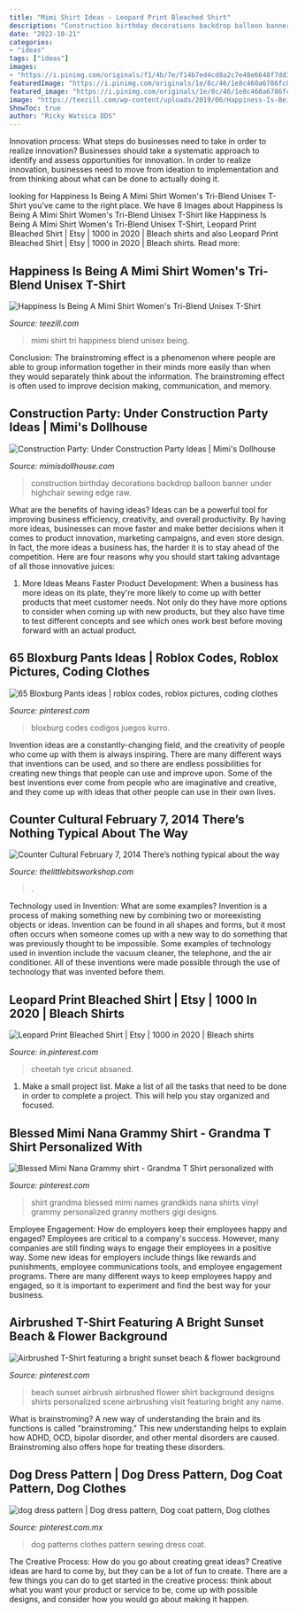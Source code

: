```yaml
---
title: "Mimi Shirt Ideas - Leopard Print Bleached Shirt"
description: "Construction birthday decorations backdrop balloon banner under highchair sewing edge raw"
date: "2022-10-21"
categories:
- "ideas"
tags: ["ideas"]
images:
- "https://i.pinimg.com/originals/f1/4b/7e/f14b7ed4cd8a2c7e48e6648f7dd31757.jpg"
featuredImage: "https://i.pinimg.com/originals/1e/8c/46/1e8c460a6786fc0bdb58ebcf48405701.jpg"
featured_image: "https://i.pinimg.com/originals/1e/8c/46/1e8c460a6786fc0bdb58ebcf48405701.jpg"
image: "https://teezill.com/wp-content/uploads/2019/06/Happiness-Is-Being-A-Mimi-Shirt-Womens-Tri-Blend-Unisex-T-Shirt.jpg"
ShowToc: true
author: "Ricky Watsica DDS"
---
```



Innovation process: What steps do businesses need to take in order to realize innovation?
Businesses should take a systematic approach to identify and assess opportunities for innovation. In order to realize innovation, businesses need to move from ideation to implementation and from thinking about what can be done to actually doing it.

	

		
looking for Happiness Is Being A Mimi Shirt Women&#039;s Tri-Blend Unisex T-Shirt you've came to the right place. We have 8 Images about Happiness Is Being A Mimi Shirt Women&#039;s Tri-Blend Unisex T-Shirt like Happiness Is Being A Mimi Shirt Women&#039;s Tri-Blend Unisex T-Shirt, Leopard Print Bleached Shirt | Etsy | 1000 in 2020 | Bleach shirts and also Leopard Print Bleached Shirt | Etsy | 1000 in 2020 | Bleach shirts. Read more:
		
    
## Happiness Is Being A Mimi Shirt Women&#039;s Tri-Blend Unisex T-Shirt

<img loading=lazy src="https://teezill.com/wp-content/uploads/2019/06/Happiness-Is-Being-A-Mimi-Shirt-Womens-Tri-Blend-Unisex-T-Shirt.jpg" onerror="this.onerror=null;this.src='https://tse4.mm.bing.net/th?id=OIP.YuMLjLPCjxzPl13iYmBHhAHaJ3&amp;pid=15.1';" alt="Happiness Is Being A Mimi Shirt Women&#039;s Tri-Blend Unisex T-Shirt">

_Source: teezill.com_

>mimi shirt tri happiness blend unisex being. 

	

Conclusion:
The brainstroming effect is a phenomenon where people are able to group information together in their minds more easily than when they would separately think about the information. The brainstroming effect is often used to improve decision making, communication, and memory.

    
## Construction Party: Under Construction Party Ideas | Mimi&#039;s Dollhouse

<img loading=lazy src="http://mimisdollhouse.com/wp-content/uploads/2013/04/balloon-backdrop-600x800.jpg" onerror="this.onerror=null;this.src='https://tse3.mm.bing.net/th?id=OIP.QdS5y8ihYUqC2B_jVtIT2wHaJ4&amp;pid=15.1';" alt="Construction Party: Under Construction Party Ideas | Mimi&#039;s Dollhouse">

_Source: mimisdollhouse.com_

>construction birthday decorations backdrop balloon banner under highchair sewing edge raw. 

	

What are the benefits of having ideas?
Ideas can be a powerful tool for improving business efficiency, creativity, and overall productivity. By having more ideas, businesses can move faster and make better decisions when it comes to product innovation, marketing campaigns, and even store design. In fact, the more ideas a business has, the harder it is to stay ahead of the competition. Here are four reasons why you should start taking advantage of all those innovative juices:
1. More Ideas Means Faster Product Development: When a business has more ideas on its plate, they're more likely to come up with better products that meet customer needs. Not only do they have more options to consider when coming up with new products, but they also have time to test different concepts and see which ones work best before moving forward with an actual product.

    
## 65 Bloxburg Pants Ideas | Roblox Codes, Roblox Pictures, Coding Clothes

<img loading=lazy src="https://i.pinimg.com/474x/44/cc/23/44cc23062c3f84b4ceba98c4f745a2ad.jpg" onerror="this.onerror=null;this.src='https://tse3.mm.bing.net/th?id=OIP.Vl1D89EW3_8txnnkw-PYIwAAAA&amp;pid=15.1';" alt="65 Bloxburg Pants ideas | roblox codes, roblox pictures, coding clothes">

_Source: pinterest.com_

>bloxburg codes codigos juegos kurro. 

	

Invention ideas are a constantly-changing field, and the creativity of people who come up with them is always inspiring. There are many different ways that inventions can be used, and so there are endless possibilities for creating new things that people can use and improve upon. Some of the best inventions ever come from people who are imaginative and creative, and they come up with ideas that other people can use in their own lives.

    
## Counter Cultural February 7, 2014 There’s Nothing Typical About The Way

<img loading=lazy src="https://www.thelittlebitsworkshop.com/thelittlebitsworkshop.com/Resources/Archive_files/shapeimage_10.png" onerror="this.onerror=null;this.src='https://tse1.mm.bing.net/th?id=OIP.RrqzRUGgl8p8JCfQ_WqEaAAAAA&amp;pid=15.1';" alt="Counter Cultural February 7, 2014 There’s nothing typical about the way">

_Source: thelittlebitsworkshop.com_

>. 

	

Technology used in Invention: What are some examples?
Invention is a process of making something new by combining two or moreexisting objects or ideas. Invention can be found in all shapes and forms, but it most often occurs when someone comes up with a new way to do something that was previously thought to be impossible. 
Some examples of technology used in invention include the vacuum cleaner, the telephone, and the air conditioner. All of these inventions were made possible through the use of technology that was invented before them.

    
## Leopard Print Bleached Shirt | Etsy | 1000 In 2020 | Bleach Shirts

<img loading=lazy src="https://i.pinimg.com/originals/f1/4b/7e/f14b7ed4cd8a2c7e48e6648f7dd31757.jpg" onerror="this.onerror=null;this.src='https://tse2.mm.bing.net/th?id=OIP.yxnviVpiE4WHOzk1S62CwQHaHa&amp;pid=15.1';" alt="Leopard Print Bleached Shirt | Etsy | 1000 in 2020 | Bleach shirts">

_Source: in.pinterest.com_

>cheetah tye cricut absaned. 

	

1. Make a small project list. Make a list of all the tasks that need to be done in order to complete a project. This will help you stay organized and focused. 

    
## Blessed Mimi Nana Grammy Shirt - Grandma T Shirt Personalized With

<img loading=lazy src="https://i.pinimg.com/originals/1e/8c/46/1e8c460a6786fc0bdb58ebcf48405701.jpg" onerror="this.onerror=null;this.src='https://tse4.mm.bing.net/th?id=OIP.jelYrn_sfW_6rnNX2erSIgHaJ3&amp;pid=15.1';" alt="Blessed Mimi Nana Grammy shirt - Grandma T Shirt personalized with">

_Source: pinterest.com_

>shirt grandma blessed mimi names grandkids nana shirts vinyl grammy personalized granny mothers gigi designs. 

	

Employee Engagement: How do employers keep their employees happy and engaged?
Employees are critical to a company's success. However, many companies are still finding ways to engage their employees in a positive way. Some new ideas for employers include things like rewards and punishments, employee communications tools, and employee engagement programs. There are many different ways to keep employees happy and engaged, so it is important to experiment and find the best way for your business.

    
## Airbrushed T-Shirt Featuring A Bright Sunset Beach &amp; Flower Background

<img loading=lazy src="https://i.pinimg.com/736x/e7/b8/eb/e7b8eb8d810c06ac794d15d1c5170ab0.jpg" onerror="this.onerror=null;this.src='https://tse1.mm.bing.net/th?id=OIP.mUfDgBTxg75rkcVV11a2QQHaGr&amp;pid=15.1';" alt="Airbrushed T-Shirt featuring a bright sunset beach &amp; flower background">

_Source: pinterest.com_

>beach sunset airbrush airbrushed flower shirt background designs shirts personalized scene airbrushing visit featuring bright any name. 

	

What is brainstroming?
A new way of understanding the brain and its functions is called "brainstroming." This new understanding helps to explain how ADHD, OCD, bipolar disorder, and other mental disorders are caused. Brainstroming also offers hope for treating these disorders.

    
## Dog Dress Pattern | Dog Dress Pattern, Dog Coat Pattern, Dog Clothes

<img loading=lazy src="https://i.pinimg.com/736x/c3/bb/52/c3bb52d93ca7a3e0b1212d2299b2b2b8--sewing-patterns-free-dog-dog-clothes-patterns-free.jpg" onerror="this.onerror=null;this.src='https://tse2.mm.bing.net/th?id=OIP.cY8AdXDOLxk2scBABwWCaQAAAA&amp;pid=15.1';" alt="dog dress pattern | Dog dress pattern, Dog coat pattern, Dog clothes">

_Source: pinterest.com.mx_

>dog patterns clothes pattern sewing dress coat. 

	

The Creative Process: How do you go about creating great ideas?
Creative ideas are hard to come by, but they can be a lot of fun to create. There are a few things you can do to get started in the creative process: think about what you want your product or service to be, come up with possible designs, and consider how you would go about making it happen.

